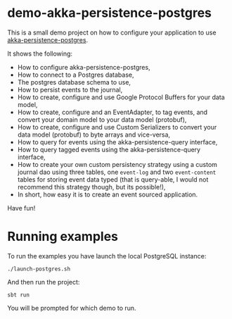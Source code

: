 # demo-akka-persistence-postgres
This is a small demo project on how to configure your application to use [akka-persistence-postgres](https://github.com/SwissBorg/akka-persistence-postgres).

It shows the following:
  - How to configure akka-persistence-postgres,
  - How to connect to a Postgres database,
  - The postgres database schema to use,
  - How to persist events to the journal,
  - How to create, configure and use Google Protocol Buffers for your data model,
  - How to create, configure and an EventAdapter, to tag events, and convert your domain model to your data model (protobuf),
  - How to create, configure and use Custom Serializers to convert your data model (protobuf) to byte arrays and vice-versa,
  - How to query for events using the akka-persistence-query interface,
  - How to query tagged events using the akka-persistence-query interface,
  - How to create your own custom persistency strategy using a custom journal dao using three tables, one `event-log` and two `event-content` tables for storing event data typed (that is query-able, I would not recommend this strategy though, but its possible!),
  - In short, how easy it is to create an event sourced application.
  
Have fun!

# Running examples
To run the examples you have launch the local PostgreSQL instance:
```
./launch-postgres.sh
```

And then run the project:
```
sbt run
```    
You will be prompted for which demo to run.
